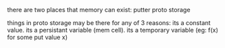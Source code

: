 there are two places that memory can exist:
	putter
	proto storage
	
things in proto storage may be there for any of 3 reasons:
	its a constant value. 
	its a persistant variable (mem cell).
	its a temporary variable (eg: f(x) for some put value x)
	
	